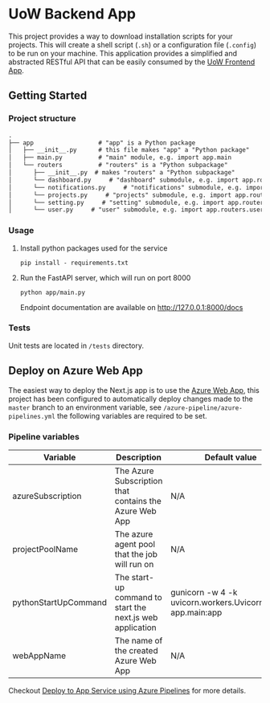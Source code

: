 # UoW Backend App

This project provides a way to download installation scripts for your projects. This will create a shell script (`.sh`) or a configuration file (`.config`) to be run on your machine.
This application provides a simplified and abstracted RESTful API that can be easily consumed by the [UoW Frontend App](https://dev.azure.com/k-space/uow/_git/uow-frontend-app).

## Getting Started

### Project structure

```markdown
.
├── app                  # "app" is a Python package
│   ├── __init__.py      # this file makes "app" a "Python package"
│   ├── main.py          # "main" module, e.g. import app.main
│   └── routers          # "routers" is a "Python subpackage"
│      ├── __init__.py  # makes "routers" a "Python subpackage"
│      └── dashboard.py     # "dashboard" submodule, e.g. import app.routers.dashboard
│      └── notifications.py     # "notifications" submodule, e.g. import app.routers.notifications
│      └── projects.py     # "projects" submodule, e.g. import app.routers.projects
│      └── setting.py     # "setting" submodule, e.g. import app.routers.setting
│      └── user.py     # "user" submodule, e.g. import app.routers.user
```

### Usage

1. Install python packages used for the service
    ```console
   pip install - requirements.txt
    ```
2. Run the FastAPI server, which will run on port 8000
    ```console
   python app/main.py
    ```
   Endpoint documentation are available on http://127.0.0.1:8000/docs

### Tests

Unit tests are located in `/tests` directory.

## Deploy on Azure Web App

The easiest way to deploy the Next.js app is to use the [Azure Web App](https://azure.microsoft.com/en-gb/products/app-service/web/), this project has been configured to
automatically deploy changes made to the `master` branch to an environment variable, see `/azure-pipeline/azure-pipelines.yml` the following variables are required to be set.

### Pipeline variables

| Variable             | Description                                               | Default value                                               | Required? |
|----------------------|-----------------------------------------------------------|-------------------------------------------------------------|-----------|
| azureSubscription    | The Azure Subscription that contains the Azure Web App    | N/A                                                         | Yes       |
| projectPoolName      | The azure agent pool that the job will run on             | N/A                                                         | Yes       |
| pythonStartUpCommand | The start-up command to start the next.js web application | gunicorn -w 4 -k uvicorn.workers.UvicornWorker app.main:app | No        |
| webAppName           | The name of the created Azure Web App                     | N/A                                                         | Yes       |

Checkout [Deploy to App Service using Azure Pipelines](https://learn.microsoft.com/en-us/azure/app-service/deploy-azure-pipelines?tabs=yaml) for more details.

